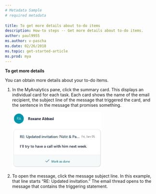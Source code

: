 ```yaml
---
# Metadata Sample
# required metadata

title: To get more details about to-do items
description: How-to steps -- Get more details about to-do items. 
author: paul9955
ms.author: v-pascha
ms.date: 02/26/2018
ms.topic: get-started-article
ms.prod: mya
---
```


**To get more details**

You can obtain more details about your to-do items. 
 
1. In the MyAnalytics pane, click the summary card. This displays an individual card for each task. Each card shows the name of the email recipient, the subject line of the message that triggered the card, and the sentence in the message that promises something.  

   <img src="../../Images/To-do-1-ed-3.png" alt="To-do card">
  
2. To open the message, click the message subject line. In this example, that line starts “RE: Updated invitation.” The email thread opens to the message that contains the triggering statement. 